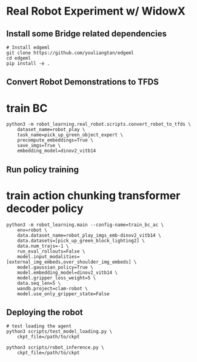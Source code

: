 # Real Robot Experiment w/ WidowX

## Install some Bridge related dependencies 

```
# Install edgeml
git clone https://github.com/youliangtan/edgeml
cd edgeml
pip install -e .
```


## Convert Robot Demonstrations to TFDS

# train BC
```
python3 -m robot_learning.real_robot.scripts.convert_robot_to_tfds \
    dataset_name=robot_play \
    task_name=pick_up_green_object_expert \
    precompute_embeddings=True \
    save_imgs=True \
    embedding_model=dinov2_vitb14
```

## Run policy training

# train action chunking transformer decoder policy
```
python3 -m robot_learning.main --config-name=train_bc_ac \
    env=robot \
    data.dataset_name=robot_play_imgs_emb-dinov2_vitb14 \
    data.datasets=[pick_up_green_block_lighting2] \
    data.num_trajs=-1 \
    run_eval_rollouts=False \
    model.input_modalities=[external_img_embeds,over_shoulder_img_embeds] \
    model.gaussian_policy=True \
    model.embedding_model=dinov2_vitb14 \
    model.gripper_loss_weight=5 \
    data.seq_len=5 \
    wandb.project=clam-robot \
    model.use_only_gripper_state=False
```

## Deploying the robot

```
# test loading the agent
python3 scripts/test_model_loading.py \
    ckpt_file=/path/to/ckpt

python3 scripts/robot_inference.py \
    ckpt_file=/path/to/ckpt
```
